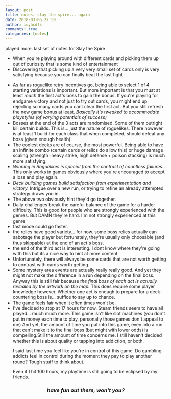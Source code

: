 ```yaml
---
layout: post
title: notes: slay the spire... again
date: 2018-03-05 22:50
author: iuyhcdfs
comments: true
categories: [notes]
---
```

played more. last set of notes for Slay the Spire
<ul>
	<li>When you're playing around with different cards and picking them up out of curiosity that is some kind of entertainment</li>
	<li>Discovering that picking up a very very small set of cards only is very satisfying because you can finally beat the last fight</li>
</ul>
<!--more-->
<ul>
	<li>As far as roguelike retry incentives go, being able to select 1 of 4 starting variations is important. But more important is that you must at least <em>reach</em> the first act's boss to gain the bonus. If you're playing for endgame victory and not just to try out cards, you might end up rejecting so many cards you cant clear the first act. But you still refresh the new game bonus at least.
<em>Basically it's tweaked to accommodate playstyles (of varying potentials of success)</em></li>
	<li>Bosses at the end of the 3 acts are randomised. Some of them outright kill certain builds. This is... just the nature of roguelikes. There however is at least 1 build for each class that when completed, should defeat any boss (given enough health).</li>
	<li>The coolest decks are of course, the most powerful. Being able to have an infinite combo (certain cards or relics do allow this) or huge damage scaling (strength+heavy strike, high defense + poison stacking) is much more satisfying.</li>
	<li><em>Winning in Roguelikes is special from the contrast of countless failures.</em> This only works in games obviously where you're encouraged to accept a loss and play again.</li>
	<li><em>Deck building games build satisfaction from experimentation and victory. </em>Intrigue over a new run, or trying to refine an already attempted strategy draws you in.</li>
	<li>The above two obviously hint they'd go together.</li>
	<li>Daily challenges break the careful balance of the game for a harder difficulty. This is good for people who are strongly experienced with the genres. But DAMN they're hard. I'm not strongly experienced at this genre</li>
	<li>fast mode could go faster.</li>
	<li>the relics have good variety... for now. some boss relics actually can sabotage the player but fortunately, they're usually only choosable (and thus skippable) at the end of an act's boss.</li>
	<li>the end of the third act is interesting. I dont know where they're going with this but its a nice way to hint at more content</li>
	<li>Unfortunately, there will always be some cards that are not worth getting to contrast with cards worth getting.</li>
	<li>Some mystery area events are actually really really good. And yet they might not make the difference in a run depending on the final boss.
Anyway this is still fair because <em>the final boss of each act is actually revealed by the artwork on the map. </em>This does require some player knowledge however.
Whether one act is enough to prepare for a deck-countering boss is... suffice to say up to chance.</li>
	<li>The game feels fair when it often times won't be.</li>
	<li>I've decided to stop at 17 hours for now. Steam friends seem to have all played... much much more.
This game isn't like slot machines (you don't put in money each time to play, personally those games don't appeal to me)
And yet, the amount of time you put into this game, even into a run that can't make it to the final boss (but might with lower odds) is compelling.Still the amount of time concerns me. I still haven't decided whether this is about quality or tapping into addiction, or both.

I said last time you feel like you're in control of this game. Do gambling addicts feel in control during the moment they pay to play another round? Tough stuff to think about.

Even if I hit 100 hours, my playtime is still going to be eclipsed by my friends.</li>
</ul>
<h3 style="text-align:center;"><strong><em>have fun out there, won't you?</em></strong></h3>
&nbsp;
